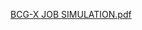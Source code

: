 [BCG-X JOB SIMULATION.pdf](https://github.com/user-attachments/files/18247557/BCG-X.JOB.SIMULATION.pdf)
